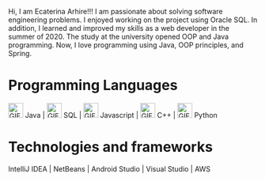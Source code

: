 <p> Hi, I am Ecaterina Arhire!!!
I am passionate about solving software engineering problems. I enjoyed working on the project using Oracle SQL. In addition, 
I learned and improved my skills as a web developer in the summer of 2020. The study at the university opened OOP and Java programming. Now, I love programming using Java, OOP principles, and Spring.
  <br>
<h1>Programming Languages</h1>

 <img alt="GIF" src="https://github.com/earhire/earhire/assets/136173124/fd5b176a-e54d-4335-9028-f1c399ae961e" width="30"/> Java |
 <img alt="GIF" src="https://github.com/earhire/earhire/assets/136173124/c795376f-4bfe-4b48-95d0-9b1ed5030fda" width="30"/> SQL | 
 <img alt="GIF" src="https://github.com/earhire/earhire/assets/136173124/c88cbcdc-b3bf-4746-9cc7-20cabd728547" width="30"/> Javascript |
 <img alt="GIF" src="https://github.com/earhire/earhire/assets/136173124/cd2b0dce-6707-4eea-a9d2-885e6f19b076" width="30"/> C++ |
<img alt="GIF" src="https://github.com/earhire/earhire/assets/136173124/dedf2650-8cd3-43ee-a81d-bfca42111d8f" width="30"/>  Python


 <h1>Technologies and frameworks</h1>
IntelliJ IDEA |  NetBeans  | Android Studio  | Visual Studio  | AWS
<br>
<!---
earhire/earhire is a ✨ special ✨ repository because its `README.md` (this file) appears on your GitHub profile.
You can click the Preview link to take a look at your changes.
--->
